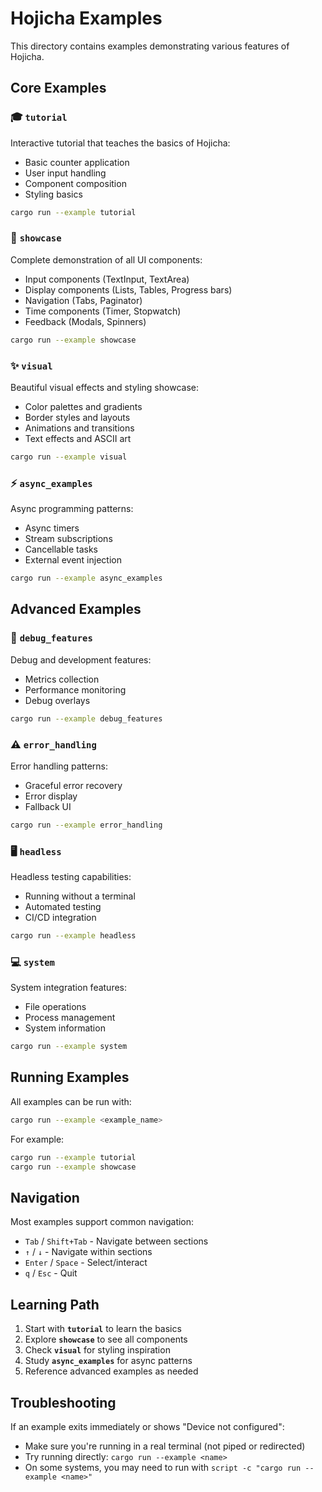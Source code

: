 # Hojicha Examples

This directory contains examples demonstrating various features of Hojicha.

## Core Examples

### 🎓 `tutorial`
Interactive tutorial that teaches the basics of Hojicha:
- Basic counter application
- User input handling  
- Component composition
- Styling basics

```bash
cargo run --example tutorial
```

### 🎨 `showcase`
Complete demonstration of all UI components:
- Input components (TextInput, TextArea)
- Display components (Lists, Tables, Progress bars)
- Navigation (Tabs, Paginator)
- Time components (Timer, Stopwatch)
- Feedback (Modals, Spinners)

```bash
cargo run --example showcase
```

### ✨ `visual`
Beautiful visual effects and styling showcase:
- Color palettes and gradients
- Border styles and layouts
- Animations and transitions
- Text effects and ASCII art

```bash
cargo run --example visual
```

### ⚡ `async_examples`
Async programming patterns:
- Async timers
- Stream subscriptions
- Cancellable tasks
- External event injection

```bash
cargo run --example async_examples
```

## Advanced Examples

### 🐛 `debug_features`
Debug and development features:
- Metrics collection
- Performance monitoring
- Debug overlays

```bash
cargo run --example debug_features
```

### ⚠️ `error_handling`
Error handling patterns:
- Graceful error recovery
- Error display
- Fallback UI

```bash
cargo run --example error_handling
```

### 🖥️ `headless`
Headless testing capabilities:
- Running without a terminal
- Automated testing
- CI/CD integration

```bash
cargo run --example headless
```

### 💻 `system`
System integration features:
- File operations
- Process management
- System information

```bash
cargo run --example system
```

## Running Examples

All examples can be run with:

```bash
cargo run --example <example_name>
```

For example:
```bash
cargo run --example tutorial
cargo run --example showcase
```

## Navigation

Most examples support common navigation:
- `Tab` / `Shift+Tab` - Navigate between sections
- `↑` / `↓` - Navigate within sections
- `Enter` / `Space` - Select/interact
- `q` / `Esc` - Quit

## Learning Path

1. Start with **`tutorial`** to learn the basics
2. Explore **`showcase`** to see all components
3. Check **`visual`** for styling inspiration
4. Study **`async_examples`** for async patterns
5. Reference advanced examples as needed

## Troubleshooting

If an example exits immediately or shows "Device not configured":
- Make sure you're running in a real terminal (not piped or redirected)
- Try running directly: `cargo run --example <name>`
- On some systems, you may need to run with `script -c "cargo run --example <name>"`